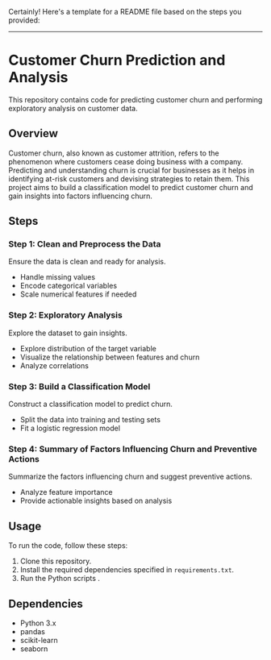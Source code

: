 Certainly! Here's a template for a README file based on the steps you provided:

---

# Customer Churn Prediction and Analysis

This repository contains code for predicting customer churn and performing exploratory analysis on customer data.

## Overview

Customer churn, also known as customer attrition, refers to the phenomenon where customers cease doing business with a company. Predicting and understanding churn is crucial for businesses as it helps in identifying at-risk customers and devising strategies to retain them. This project aims to build a classification model to predict customer churn and gain insights into factors influencing churn.

## Steps

### Step 1: Clean and Preprocess the Data

Ensure the data is clean and ready for analysis.

- Handle missing values
- Encode categorical variables
- Scale numerical features if needed

### Step 2: Exploratory Analysis

Explore the dataset to gain insights.

- Explore distribution of the target variable
- Visualize the relationship between features and churn
- Analyze correlations

### Step 3: Build a Classification Model

Construct a classification model to predict churn.

- Split the data into training and testing sets
- Fit a logistic regression model

### Step 4: Summary of Factors Influencing Churn and Preventive Actions

Summarize the factors influencing churn and suggest preventive actions.

- Analyze feature importance
- Provide actionable insights based on analysis

## Usage

To run the code, follow these steps:

1. Clone this repository.
2. Install the required dependencies specified in `requirements.txt`.
3. Run the Python scripts .

## Dependencies

- Python 3.x
- pandas
- scikit-learn
- seaborn



